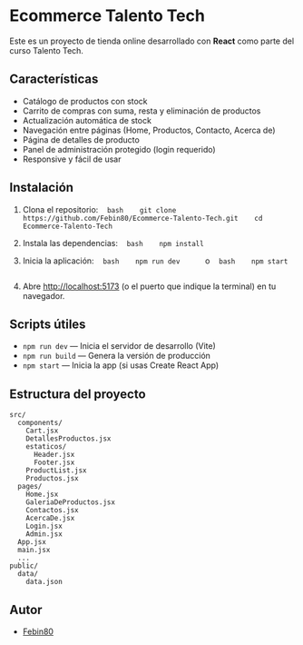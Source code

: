 # Ecommerce Talento Tech

Este es un proyecto de tienda online desarrollado con **React** como parte del curso Talento Tech.

## Características

- Catálogo de productos con stock
- Carrito de compras con suma, resta y eliminación de productos
- Actualización automática de stock
- Navegación entre páginas (Home, Productos, Contacto, Acerca de)
- Página de detalles de producto
- Panel de administración protegido (login requerido)
- Responsive y fácil de usar

## Instalación

1. Clona el repositorio:
   ```bash
   git clone https://github.com/Febin80/Ecommerce-Talento-Tech.git
   cd Ecommerce-Talento-Tech
   ```

2. Instala las dependencias:
   ```bash
   npm install
   ```

3. Inicia la aplicación:
   ```bash
   npm run dev
   ```
   o
   ```bash
   npm start
   ```

4. Abre [http://localhost:5173](http://localhost:5173) (o el puerto que indique la terminal) en tu navegador.

## Scripts útiles

- `npm run dev` — Inicia el servidor de desarrollo (Vite)
- `npm run build` — Genera la versión de producción
- `npm start` — Inicia la app (si usas Create React App)

## Estructura del proyecto

```
src/
  components/
    Cart.jsx
    DetallesProductos.jsx
    estaticos/
      Header.jsx
      Footer.jsx
    ProductList.jsx
    Productos.jsx
  pages/
    Home.jsx
    GaleriaDeProductos.jsx
    Contactos.jsx
    AcercaDe.jsx
    Login.jsx
    Admin.jsx
  App.jsx
  main.jsx
  ...
public/
  data/
    data.json
```

## Autor

- [Febin80](https://github.com/Febin80)
